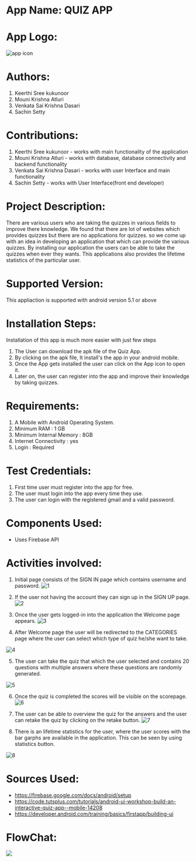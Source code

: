 # App Name: QUIZ APP

# App Logo:
![app icon](https://raw.githubusercontent.com/mounikrishna/QuizApp/master/appicon.png)

# Authors:

1. Keerthi Sree kukunoor
2. Mouni Krishna Atluri
3. Venkata Sai Krishna Dasari
4. Sachin Setty

# Contributions:

1. Keerthi Sree kukunoor - works with main functionality of the application
2. Mouni Krishna Atluri - works with database, database connectivity and backend functionality
3. Venkata Sai Krishna Dasari - works with user Interface and main functionality
4. Sachin Setty - works with User Interface(front end developer)

# Project Description:

There are various users who are taking the quizzes in various fields to improve there knowledge. We found that there are lot of  websites which provides quizzes but there are no applications for quizzes. so we come up with an idea in developing an application that which can provide the various quizzes. By installing our application the users can be able to take the quizzes when ever they wants. This applications also provides the lifetime statistics of the particular user.  

# Supported Version:

This appliaction is supported with android version 5.1 or above 

# Installation Steps:

Installation of this app is much more easier with just few steps
1. The User can download the apk file of the Quiz App.
2. By clicking on the apk file, It install's the app in your android mobile.
3. Once the App gets installed the user can click on the App icon to open it.
4. Later on, the user can register into the app and improve their knowledge by taking quizzes.

# Requirements:

1. A Mobile with Android Operating System.
2. Minimum RAM : 1 GB
3. Minimum Internal Memory : 8GB
4. Internet Connectivity : yes
5. Login : Required

# Test Credentials:

1. First time user must register into the app for free.
2. The user must login into the app every time they use.
3. The user can login with the registered gmail and a valid password.

# Components Used:

- Uses Firebase API

# Activities involved:

1.	Initial page consists of the SIGN IN page which contains username and password.
![1](https://github.com/mounikrishna/QuizApp/blob/master/App%20Screenshots/LoginPage.JPG)

2.	If the user not having the account they can sign up in the SIGN UP page.
![2](https://github.com/mounikrishna/QuizApp/blob/master/App%20Screenshots/SignUppage.JPG)

3. Once the user gets logged-in into the application the Welcome page appears.
![3](https://github.com/mounikrishna/QuizApp/blob/master/App%20Screenshots/welcomepage.JPG)

4.	After Welcome page the user will be redirected to the CATEGORIES page where the user can select which type of quiz he/she want to take.

![4](https://github.com/mounikrishna/QuizApp/blob/master/App%20Screenshots/Categorypage.JPG)

5.	The user can take the quiz that which the user selected and contains 20 questions with multiple answers where these questions are randomly generated.

![5](https://github.com/mounikrishna/QuizApp/blob/master/App%20Screenshots/QuestionsPage.JPG)

6.	Once the quiz is completed the scores will be visible on the scorepage.
![6](https://github.com/mounikrishna/QuizApp/blob/master/App%20Screenshots/ResultPage.JPG)

7. The user can be able to overview the quiz for the answers and the user can retake the quiz by clicking on the retake button.
![7](https://github.com/mounikrishna/QuizApp/blob/master/App%20Screenshots/ReviewPage.JPG)

8. There is an lifetime statistics for the user, where the user scores with the bar garphs are available in the application. This can be seen by using statistics button.

![8](https://github.com/mounikrishna/QuizApp/blob/master/App%20Screenshots/StatisticsPage.JPG)

# Sources Used:
- https://firebase.google.com/docs/android/setup
- https://code.tutsplus.com/tutorials/android-ui-workshop-build-an-interactive-quiz-app--mobile-14208
- https://developer.android.com/training/basics/firstapp/building-ui

# FlowChat:
 ![](https://github.com/mounikrishna/QuizApp/blob/master/androidFlowchat.jpeg)
 
 
 
 
 





